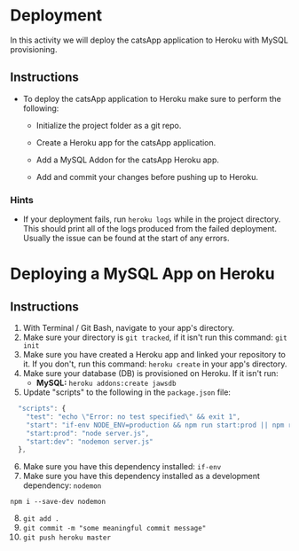 # Deployment

In this activity we will deploy the catsApp application to Heroku with MySQL provisioning.

## Instructions

* To deploy the catsApp application to Heroku make sure to perform the following:

  * Initialize the project folder as a git repo.

  * Create a Heroku app for the catsApp application.

  * Add a MySQL Addon for the catsApp Heroku app.

  * Add and commit your changes before pushing up to Heroku.

### Hints

* If your deployment fails, run `heroku logs` while in the project directory. This should print all of the logs produced from the failed deployment. Usually the issue can be found at the start of any errors.

# Deploying a MySQL App on Heroku

## Instructions
1. With Terminal / Git Bash, navigate to your app's directory.
2. Make sure your directory is `git tracked`, if it isn't run this command: `git init`
3. Make sure you have created a Heroku app and linked your repository to it.  If you don't, run this command: `heroku create` in your app's directory.
4. Make sure your database (DB) is provisioned on Heroku. If it isn't run:
    - **MySQL:** `heroku addons:create jawsdb`
5. Update "scripts" to the following in the `package.json` file:
```javascript
  "scripts": {
    "test": "echo \"Error: no test specified\" && exit 1",
    "start": "if-env NODE_ENV=production && npm run start:prod || npm run start:dev",
    "start:prod": "node server.js",
    "start:dev": "nodemon server.js"
  },
  ```
6. Make sure you have this dependency installed: `if-env`
7. Make sure you have this dependency installed as a development dependency: `nodemon`
```shell
npm i --save-dev nodemon
```
8. `git add .`
9. `git commit -m "some meaningful commit message"`
10. `git push heroku master`